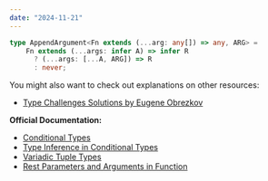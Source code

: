 ```yaml
---
date: "2024-11-21"
---
```

```ts
type AppendArgument<Fn extends (...arg: any[]) => any, ARG> =
    Fn extends (...args: infer A) => infer R
      ? (...args: [...A, ARG]) => R 
      : never;
```

You might also want to check out explanations on other resources:
- [Type Challenges Solutions by Eugene Obrezkov](https://github.com/ghaiklor/type-challenges-solutions/blob/main/en/medium-append-argument.md)

**Official Documentation:**
- [Conditional Types](https://www.typescriptlang.org/docs/handbook/2/conditional-types.html)
- [Type Inference in Conditional Types](https://www.typescriptlang.org/docs/handbook/2/conditional-types.html#inferring-within-conditional-types)
- [Variadic Tuple Types](https://www.typescriptlang.org/docs/handbook/release-notes/typescript-4-0.html#variadic-tuple-types)
- [Rest Parameters and Arguments in Function](https://www.typescriptlang.org/docs/handbook/2/functions.html#rest-parameters-and-arguments)


